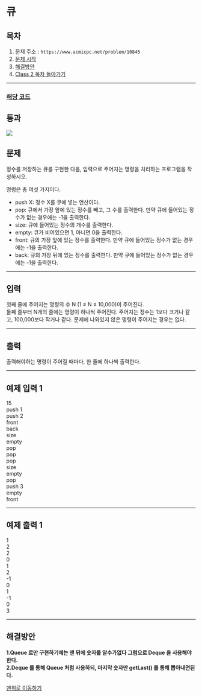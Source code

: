# 큐

## 목차

1. 문제 주소 : `https://www.acmicpc.net/problem/10845`
2. [문제 시작](#문제)
3. [해결방안](#해결방안)
4. [Class 2 목차 돌아가기](../README.md)
___

### [해당 코드](./큐.java)

## 통과

<img src="https://github.com/user-attachments/assets/b4632a3d-5d39-4d92-9c3f-034c700799c9">

## 문제

정수를 저장하는 큐를 구현한 다음, 입력으로 주어지는 명령을 처리하는 프로그램을 작성하시오.

명령은 총 여섯 가지이다.

+ push X: 정수 X를 큐에 넣는 연산이다.
+ pop: 큐에서 가장 앞에 있는 정수를 빼고, 그 수를 출력한다. 만약 큐에 들어있는 정수가 없는 경우에는 -1을 출력한다.
+ size: 큐에 들어있는 정수의 개수를 출력한다.
+ empty: 큐가 비어있으면 1, 아니면 0을 출력한다.
+ front: 큐의 가장 앞에 있는 정수를 출력한다. 만약 큐에 들어있는 정수가 없는 경우에는 -1을 출력한다.
+ back: 큐의 가장 뒤에 있는 정수를 출력한다. 만약 큐에 들어있는 정수가 없는 경우에는 -1을 출력한다.

___

## 입력

첫째 줄에 주어지는 명령의 수 N (1 ≤ N ≤ 10,000)이 주어진다.<br>
둘째 줄부터 N개의 줄에는 명령이 하나씩 주어진다. 주어지는 정수는 1보다 크거나 같고, 100,000보다 작거나 같다. 문제에 나와있지 않은 명령이 주어지는 경우는 없다.

___
## 출력

출력해야하는 명령이 주어질 때마다, 한 줄에 하나씩 출력한다.

___

## 예제 입력 1

15 <br>
push 1 <br>
push 2 <br>
front <br>
back <br>
size <br>
empty <br>
pop <br>
pop <br>
pop <br>
size <br>
empty <br>
pop <br>
push 3 <br>
empty <br>
front

---

## 예제 출력 1

1 <br>
2 <br>
2 <br>
0 <br>
1 <br>
2 <br>
-1 <br>
0 <br>
1 <br>
-1 <br>
0 <br>
3

---

## 해결방안
**1.Queue 로만 구현하기에는 맨 뒤에 숫자를 알수가없다 그럼으로 Deque 을 사용해야한다.** <br>
**2.Deque 를 통해 Queue 처럼 사용하되, 마지막 숫자만 getLast() 를 통해 뽑아내면된다.** <br>

[맨위로 이동하기](#큐)